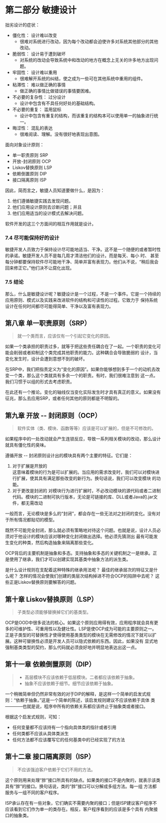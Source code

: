 # 第二部分 敏捷设计

拙劣设计的症状：

- 僵化性： 设计难以改变
  - 很难对系统进行改动，因为每个改动都会迫使许多对系统其他部分的其他改动。
- 脆弱性： 设计易于遭到破坏
  - 对系统的改动会导致系统中和改动的地方在概念上无关的许多地方出现问题。
- 牢固性： 设计难以重用
  - 很难解开系统的纠结，使之成为一些可在其他系统中重用的组件。
- 粘滞性： 难以做正确的事情
  - 做正确的事情比做错误的事情要困难。
- 不必要的复杂性： 过分设计
  - 设计中包含有不具任何好处的基础结构。
- 不必要的重复： 滥用鼠标
  - 设计中包含有重复的结构，而该重复的结构本可以使用单一的抽象进行统一。
- 晦涩性： 混乱的表达
  - 很难阅读、理解。没有很好地表现出意图。

面向对象设计原则：

- 单一职责原则 SRP
- 开放-封闭原则 OCP
- Liskov替换原则 LSP
- 依赖倒置原则 DIP
- 接口隔离原则 ISP

因此，简而言之，敏捷人员知道要做什么，是因为：

1. 他们遵循敏捷实践去发现问题。
2. 他们应用设计原则去诊断问题；并且
3. 他们应用适当的设计模式去解决问题。

软件开发的这三个方面间的相互作用就是设计。

### 7.4 尽可能保持好的设计

敏捷开发人员致力于保持设计尽可能地适当、干净。这不是一个随便的或者暂时性的承诺。敏捷开发人员不是每几周才清洁他们的设计。而是每天、每小
时、 甚至每分钟都要保持软件尽可能地干净、简单并富有表现力。他们从不说，“稍后我会回来修正它。”他们决不让腐化出现。

### 7.5 结论

那么，什么是敏捷设计呢？敏捷设计是一个过程，不是一个事件。它是一个持续的应用原则、模式以及实践来改进软件的结构和可读性的过程。它致力于
保持系统设计在任何时间都尽可能得简单、干净以及富有表现力。

## 第八章 单一职责原则（SRP）

> 就一个类而言，应该仅有一个引起它变化的原因。

如果一个类承担的职责过多，就等于把这些责任耦合在了一起。一个职责的变化可能会削弱或者抑制这个类完成其他职责的能力。这种耦合会导致脆弱的
设计，当变化发生时，设计会遭到意想不到的破坏。

在SRP中，我们把指责定义为“变化的原因”。如果你能够想到多于一个的动机去改变一个类，那么这个类就具有多余一个的职责。有时，我们很难注意到
这一点。我们习惯于以组的形式去考虑职责。

在此还有一个推论。变化的轴线仅当变化实际发生时才具有真正的意义。如果没有征兆，那么去应用SRP，或者任何其他的原则都是不明智的。

## 第九章 开放 -- 封闭原则（OCP）

> 软件实体（类、模块、函数等等）应该是可以扩展的，但是不可修改的。

如果程序中的一处改动就会产生连锁反应，导致一系列相关模块的改动，那么设计就具有僵化性的臭味。

遵循开放 -- 封闭原则设计出的模块具有两个主要的特征。它们是：

1. 对于扩展是开放的  
   这意味着模块的行为是可以扩展的。当应用的需求改变时，我们可以对模块进行扩展，使其具有满足那些改变的新行为。换句话说，我们可以改变模块
   的功能。
2. 对于更改是封闭的
   对模块行为进行扩展时，不必改动模块的源代码或者二进制代码。模块的二进制可执行版本，无论是可链接的库、DLL或者Java的.jar文件，都无需改动

一般而言，无论模块是多么的“封闭”，都会存在一些无法对之封闭的变化。没有对于所有情况都贴切的模型。

既然不可能完全封闭，那么就必须有策略地对待这个问题。也就是说，设计人员必须对于他设计的模块应该对哪种变化封闭做出选择。他必须先猜测出
最有可能发生变化的种类，然后构造抽象来隔离那些变化。

OCP背后的主要机制是抽象和多态。支持抽象和多态的关键机制之一是继承。正是使用了继承，我们才可以创建实现其基类中抽象方法的派生类。

是什么设计规则在支配着这种特殊的继承用法呢？
最佳的继承层次的特征又是什么呢？
怎样的情况会使我们创建的类层次结构掉进不符合OCP的陷阱中去呢？
这些正是Liskov替换原则要解答的问题。

## 第十章 Liskov替换原则（LSP）

> 子类型必须能够替换掉它们的基类型。

OCP是OOD中很多说法的核心。如果这个原则应用得有效，应用程序就会具有更多的可维护性、可重用性以及健壮性。LSP是使OCP成为可能的主要原则之一。
正是子类型的可替换性才使得使用基类类型的模块在无需修改的情况下就可以扩展。这种可替换性必须是开发人员可以隐式依赖的东西。因此，如果没有
显式地强制基类类型的契约，那么代码就必须良好地并明显地表达出这一点。

## 第十一章 依赖倒置原则（DIP）

> - 高层模块不应该依赖于低层模块。二者都应该依赖于抽象。
> - 抽象不应该依赖于细节。细节应该依赖于抽象。

一个稍微简单但仍然非常有效的对于DIP的解释，是这样一个简单的启发式规则：“依赖于抽象。”这是一个简单的陈述，该启发规则建议不应该依赖于具体
类————也就是说，程序中所有的依赖关系都应该终止于抽象类或者接口。

根据这个启发式规则，可知：

- 任何变量都不应该持有一个指向具体类的指针或者引用
- 任何类都不应该从具体类派生
- 任何方法都不应该覆写它的任何基类中的已经实现了的方法

## 第十二章 接口隔离原则（ISP）

> 不应该强迫客户依赖于它们不用的方法。

这个原则用来处理“胖”接口所具有的缺点。如果类的接口不是内聚的，就表示该类具有“胖”的接口。换句话说，类的“胖”接口可以分解成多组方法。每一组
方法都服务与一组不同的客户程序。

ISP承认存在有一些对象，它们确实不需要内聚的接口；但是ISP建议客户程序不应该看到它们作为单一的类存在。相反，客户程序看到的应该是多个具有
内聚接口的抽象类。

